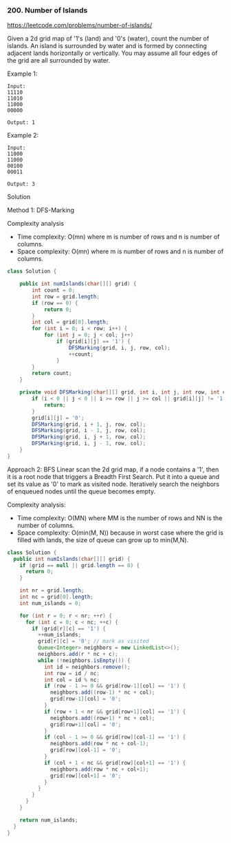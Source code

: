 ### 200. Number of Islands
https://leetcode.com/problems/number-of-islands/

Given a 2d grid map of '1's (land) and '0's (water), count the number of islands. An island is surrounded by water and is formed by connecting adjacent lands horizontally or vertically. You may assume all four edges of the grid are all surrounded by water.

Example 1:
```
Input:
11110
11010
11000
00000

Output: 1
```
Example 2:
```
Input:
11000
11000
00100
00011

Output: 3
```

Solution

Method 1: DFS-Marking

Complexity analysis
- Time complexity: O(mn) where m is number of rows and n is number of columns.
- Space complexity: O(mn) where m is number of rows and n is number of columns.

```java
class Solution {

    public int numIslands(char[][] grid) {
        int count = 0;
        int row = grid.length;
        if (row == 0) {
            return 0;
        }
        int col = grid[0].length;
        for (int i = 0; i < row; i++) {
            for (int j = 0; j < col; j++)
                if (grid[i][j] == '1') {
                    DFSMarking(grid, i, j, row, col);
                    ++count;
                }
        }
        return count;
    }

    private void DFSMarking(char[][] grid, int i, int j, int row, int col) {
        if (i < 0 || j < 0 || i >= row || j >= col || grid[i][j] != '1') {
            return;
        }
        grid[i][j] = '0';
        DFSMarking(grid, i + 1, j, row, col);
        DFSMarking(grid, i - 1, j, row, col);
        DFSMarking(grid, i, j + 1, row, col);
        DFSMarking(grid, i, j - 1, row, col);
    }
}
```

Approach 2: BFS
Linear scan the 2d grid map, if a node contains a '1', then it is a root node that triggers a Breadth First Search. Put it into a queue and set its value as '0' to mark as visited node. Iteratively search the neighbors of enqueued nodes until the queue becomes empty.

Complexity analysis:
- Time complexity: O(MN) where MM is the number of rows and NN is the number of columns.
- Space complexity: O(min(M, N)) because in worst case where the grid is filled with lands, the size of queue can grow up to min(M,N).
```java
class Solution {
  public int numIslands(char[][] grid) {
    if (grid == null || grid.length == 0) {
      return 0;
    }

    int nr = grid.length;
    int nc = grid[0].length;
    int num_islands = 0;

    for (int r = 0; r < nr; ++r) {
      for (int c = 0; c < nc; ++c) {
        if (grid[r][c] == '1') {
          ++num_islands;
          grid[r][c] = '0'; // mark as visited
          Queue<Integer> neighbors = new LinkedList<>();
          neighbors.add(r * nc + c);
          while (!neighbors.isEmpty()) {
            int id = neighbors.remove();
            int row = id / nc;
            int col = id % nc;
            if (row - 1 >= 0 && grid[row-1][col] == '1') {
              neighbors.add((row-1) * nc + col);
              grid[row-1][col] = '0';
            }
            if (row + 1 < nr && grid[row+1][col] == '1') {
              neighbors.add((row+1) * nc + col);
              grid[row+1][col] = '0';
            }
            if (col - 1 >= 0 && grid[row][col-1] == '1') {
              neighbors.add(row * nc + col-1);
              grid[row][col-1] = '0';
            }
            if (col + 1 < nc && grid[row][col+1] == '1') {
              neighbors.add(row * nc + col+1);
              grid[row][col+1] = '0';
            }
          }
        }
      }
    }

    return num_islands;
  }
}
```